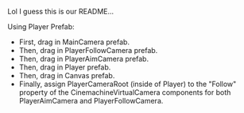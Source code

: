 Lol I guess this is our README...

Using Player Prefab:

- First, drag in MainCamera prefab.
- Then, drag in PlayerFollowCamera prefab.
- Then, drag in PlayerAimCamera prefab.
- Then, drag in Player prefab.
- Then, drag in Canvas prefab.
- Finally, assign PlayerCameraRoot (inside of Player) to the "Follow" property of the CinemachineVirtualCamera components for both PlayerAimCamera and PlayerFollowCamera.
